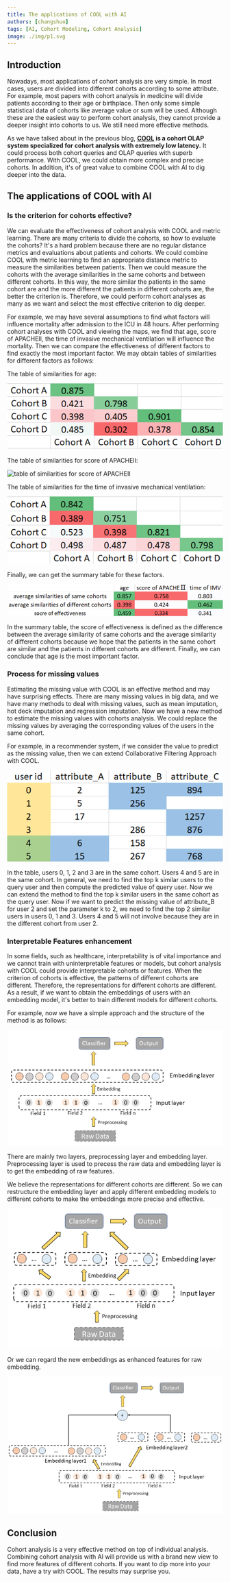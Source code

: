 ```yaml
---
title: The applications of COOL with AI​
authors: [changshuo]
tags: [AI, Cohort Modeling, Cohort Analysis]
image: ./img/p1.svg
---
```


## Introduction

Nowadays, most applications of cohort analysis are very simple. In most cases, users are divided into different cohorts according to some attribute. For example, most papers with cohort analysis in medicine will divide patients according to their age or birthplace. Then only some simple statistical data of cohorts like average value or sum will be used. Although these are the easiest way to perform cohort analysis, they cannot provide a deeper insight into cohorts to us. We still need more effective methods.

As we have talked about in the previous blog, **[ COOL](http://13.212.103.48:3001/) is a cohort OLAP system specialized for cohort analysis with extremely low latency.** It could process both cohort queries and OLAP queries with superb performance. With COOL, we could obtain more complex and precise cohorts. In addition, it's of great value to combine COOL with AI to dig deeper into the data.

## The applications of COOL with AI

### Is the criterion for cohorts effective?

We can evaluate the effectiveness of cohort analysis with COOL and metric learning. There are many criteria to divide the cohorts, so how to evaluate the cohorts? It's a hard problem because there are no regular distance metrics and evaluations about patients and cohorts. We could combine COOL with metric learning to find an appropriate distance metric to measure the similarities between patients. Then we could measure the cohorts with the average similarities in the same cohorts and between different cohorts. In this way, the more similar the patients in the same cohort are and the more different the patients in different cohorts are, the better the criterion is. Therefore, we could perform cohort analyses as many as we want and select the most effective criterion to dig deeper.

For example, we may have several assumptions to find what factors will influence mortality after admission to the ICU in 48 hours. After performing cohort analyses with COOL and viewing the maps, we find that age, score of APACHEⅡ, the time of invasive mechanical ventilation will influence the mortality. Then we can compare the effectiveness of different factors to find exactly the most important factor. We may obtain tables of similarities for different factors as follows:

The table of similarities for age:

![table of similarities for age](img/similarity_cohorts_age.jpg)

The table of similarities for score of APACHEⅡ:

![table of similarities for score of APACHEⅡ](img/similarity_cohorts_APACHEⅡ.jpg)

The table of similarities for the time of invasive mechanical ventilation:

![table of similarities for the time of IMV](img/similarity_cohorts_IMV.jpg)

Finally, we can get the summary table for these factors.

![table of summary](img/summary_similarities.png)

In the summary table, the score of effectiveness is defined as the difference between the average similarity of same cohorts and the average similarity of different cohorts because we hope that the patients in the same cohort are similar and the patients in different cohorts are different. Finally, we can conclude that age is the most important factor.

### Process for missing values

Estimating the missing value with COOL is an effective method and may have surprising effects. There are many missing values in big data, and we have many methods to deal with missing values, such as mean imputation, hot deck imputation and regression imputation. Now we have a new method to estimate the missing values with cohorts analysis. We could replace the missing values by averaging the corresponding values of the users in the same cohort.

For example, in a recommender system, if we consider the value to predict as the missing value, then we can extend Collaborative Filtering Approach with COOL.

![Missing vaule example](img/missing_value.png)

In the table, users 0, 1, 2 and 3 are in the same cohort. Users 4 and 5 are in the same cohort.
In general, we need to find the top k similar users to the query user and then compute the predicted value of query user. Now we can extend the method to find the top k similar users in the same cohort as the query user. Now if we want to predict the missing value of attribute_B for user 2 and set the parameter k to 2, we need to find the top 2 similar users in users 0, 1 and 3. Users 4 and 5 will not involve because they are in the different cohort from user 2.

### Interpretable Features enhancement

In some fields, such as healthcare, interpretability is of vital importance and we cannot train with uninterpretable features or models, but cohort analysis with COOL could provide interpretable cohorts or features. When the criterion of cohorts is effective, the patterns of different cohorts are different. Therefore, the representations for different cohorts are different. As a result, if we want to obtain the embeddings of users with an embedding model, it's better to train different models for different cohorts.

For example, now we have a simple approach and the structure of the method is as follows:

![simple approach](img/origin_model.PNG)

There are mainly two layers, preprocessing layer and embedding layer. Preprocessing layer is used to precess the raw data and embedding layer is to get the embedding of raw features.

We believe the representations for different cohorts are different. So we can restructure the embedding layer and apply different embedding models to different cohorts to make the embeddings more precise and effective.

![embedding extension](img/embeddings_model.PNG)

Or we can regard the new embeddings as enhanced features for raw embedding.

![enhanced features extension](img/mixed_model.PNG)

## Conclusion

Cohort analysis is a very effective method on top of individual analysis. Combining cohort analysis with AI will provide us with a brand new view to find more features of different cohorts. If you want to dip more into your data, have a try with COOL. The results may surprise you.
